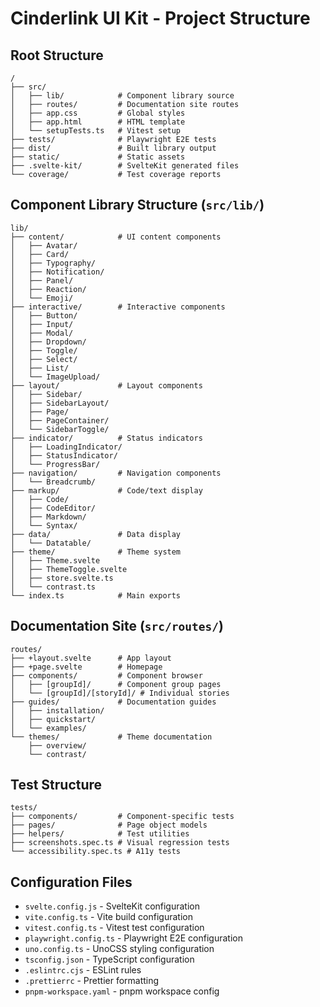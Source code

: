 # Cinderlink UI Kit - Project Structure

## Root Structure
```
/
├── src/
│   ├── lib/            # Component library source
│   ├── routes/         # Documentation site routes
│   ├── app.css         # Global styles
│   ├── app.html        # HTML template
│   └── setupTests.ts   # Vitest setup
├── tests/              # Playwright E2E tests
├── dist/               # Built library output
├── static/             # Static assets
├── .svelte-kit/        # SvelteKit generated files
└── coverage/           # Test coverage reports
```

## Component Library Structure (`src/lib/`)
```
lib/
├── content/            # UI content components
│   ├── Avatar/
│   ├── Card/
│   ├── Typography/
│   ├── Notification/
│   ├── Panel/
│   ├── Reaction/
│   └── Emoji/
├── interactive/        # Interactive components
│   ├── Button/
│   ├── Input/
│   ├── Modal/
│   ├── Dropdown/
│   ├── Toggle/
│   ├── Select/
│   ├── List/
│   └── ImageUpload/
├── layout/             # Layout components
│   ├── Sidebar/
│   ├── SidebarLayout/
│   ├── Page/
│   ├── PageContainer/
│   └── SidebarToggle/
├── indicator/          # Status indicators
│   ├── LoadingIndicator/
│   ├── StatusIndicator/
│   └── ProgressBar/
├── navigation/         # Navigation components
│   └── Breadcrumb/
├── markup/             # Code/text display
│   ├── Code/
│   ├── CodeEditor/
│   ├── Markdown/
│   └── Syntax/
├── data/               # Data display
│   └── Datatable/
├── theme/              # Theme system
│   ├── Theme.svelte
│   ├── ThemeToggle.svelte
│   ├── store.svelte.ts
│   └── contrast.ts
└── index.ts            # Main exports
```

## Documentation Site (`src/routes/`)
```
routes/
├── +layout.svelte      # App layout
├── +page.svelte        # Homepage
├── components/         # Component browser
│   ├── [groupId]/      # Component group pages
│   └── [groupId]/[storyId]/ # Individual stories
├── guides/             # Documentation guides
│   ├── installation/
│   ├── quickstart/
│   └── examples/
└── themes/             # Theme documentation
    ├── overview/
    └── contrast/
```

## Test Structure
```
tests/
├── components/         # Component-specific tests
├── pages/              # Page object models
├── helpers/            # Test utilities
├── screenshots.spec.ts # Visual regression tests
└── accessibility.spec.ts # A11y tests
```

## Configuration Files
- `svelte.config.js` - SvelteKit configuration
- `vite.config.ts` - Vite build configuration
- `vitest.config.ts` - Vitest test configuration
- `playwright.config.ts` - Playwright E2E configuration
- `uno.config.ts` - UnoCSS styling configuration
- `tsconfig.json` - TypeScript configuration
- `.eslintrc.cjs` - ESLint rules
- `.prettierrc` - Prettier formatting
- `pnpm-workspace.yaml` - pnpm workspace config